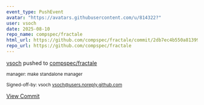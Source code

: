 ```yaml
---
event_type: PushEvent
avatar: "https://avatars.githubusercontent.com/u/814322?"
user: vsoch
date: 2025-08-10
repo_name: compspec/fractale
html_url: https://github.com/compspec/fractale/commit/2db7ec4b550a813997564df90a287d8d3e02d73b
repo_url: https://github.com/compspec/fractale
---
```


<a href='https://github.com/vsoch' target='_blank'>vsoch</a> pushed to <a href='https://github.com/compspec/fractale' target='_blank'>compspec/fractale</a>

<small>manager: make standalone manager

Signed-off-by: vsoch <vsoch@users.noreply.github.com></small>

<a href='https://github.com/compspec/fractale/commit/2db7ec4b550a813997564df90a287d8d3e02d73b' target='_blank'>View Commit</a>